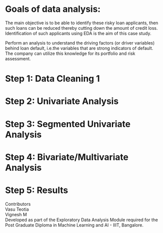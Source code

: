 
# Goals of data analysis:

The main objective is to be able to identify these risky loan applicants, 
then such loans can be reduced thereby cutting down the amount of credit loss. 
Identification of such applicants using EDA is the aim of this case study.   

Perform an analysis to understand the driving factors (or driver variables)
behind loan default, i.e.the variables that are strong indicators of default.  
The company can utilize this knowledge for its portfolio and risk assessment. 

# Step 1: Data Cleaning 1
# Step 2: Univariate Analysis
# Step 3: Segmented Univariate Analysis
# Step 4: Bivariate/Multivariate Analysis
# Step 5: Results <br/>
Contributors <br/>
Vasu Teotia <br/>
Vignesh M <br/>
Developed as part of the Exploratory Data Analysis Module required for the Post Graduate Diploma in Machine Learning and AI - IIIT, Bangalore.
